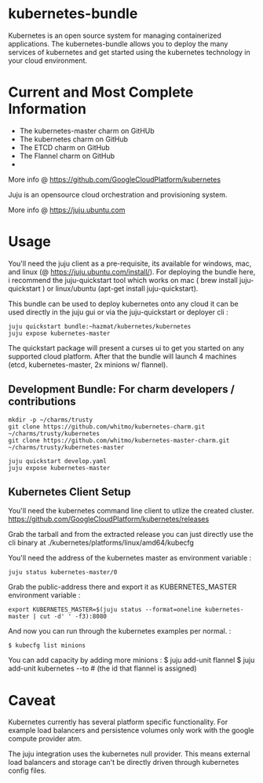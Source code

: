 # kubernetes-bundle

Kubernetes is an open source system for managing containerized applications.
The kubernetes-bundle allows you to deploy the many services of kubernetes and
get started using the kubernetes technology in your cloud environment.

# Current and Most Complete Information


* The kubernetes-master charm on GitHUb
* The kubernetes charm on GitHub
* The ETCD charm on GitHub
* The Flannel charm on GitHub
*
More info @ https://github.com/GoogleCloudPlatform/kubernetes

Juju is an opensource cloud orchestration and provisioning system.

More info @ https://juju.ubuntu.com

Usage
=====

You'll need the juju client as a pre-requisite, its available for windows, mac, and linux (@ https://juju.ubuntu.com/install/). For deploying the bundle here, i recommend the juju-quickstart tool
which works on mac ( brew install juju-quickstart ) or linux/ubuntu (apt-get install juju-quickstart).

This bundle can be used to deploy kubernetes onto any cloud it can be used
directly in the juju gui or via the juju-quickstart or deployer cli :

    juju quickstart bundle:~hazmat/kubernetes/kubernetes
    juju expose kubernetes-master


The quickstart package will present a curses ui to get you started on any
supported cloud platform. After that the bundle will launch 4 machines (etcd,
kubernetes-master, 2x minions w/ flannel).

Development Bundle: For charm developers / contributions
--------------------------------------------------------

    mkdir -p ~/charms/trusty
    git clone https://github.com/whitmo/kubernetes-charm.git ~/charms/trusty/kubernetes
    git clone https://github.com/whitmo/kubernetes-master-charm.git ~/charms/trusty/kubernetes-master

    juju quickstart develop.yaml
    juju expose kubernetes-master


Kubernetes Client Setup
---------------------------

You'll need the kubernetes command line client to utlize the created cluster.
https://github.com/GoogleCloudPlatform/kubernetes/releases

Grab the tarball and from the extracted release you can just directly use the
cli binary at ./kubernetes/platforms/linux/amd64/kubecfg

You'll need the address of the kubernetes master as environment variable :

    juju status kubernetes-master/0

Grab the public-address there and export it as KUBERNETES_MASTER environment
variable :

    export KUBERNETES_MASTER=$(juju status --format=oneline kubernetes-master | cut -d' ' -f3):8080

And now you can run through the kubernetes examples per normal. :

    $ kubecfg list minions

You can add capacity by adding more minions :
     $ juju add-unit flannel
     $ juju add-unit kubernetes --to # (the id that flannel is assigned)

Caveat
======

Kubernetes currently has several platform specific functionality. For example
load balancers and persistence volumes only work with the google compute
provider atm.

The juju integration uses the kubernetes null provider. This means external
load balancers and storage can't be directly driven through kubernetes config
files.
